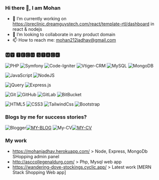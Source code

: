 ### Hi there 👋, I am Mohan

- 🔭 I’m currently working on https://preclinic.dreamguystech.com/react/template-rtl/dashboard in react & nodejs
- 👯 I’m looking to collaborate in any product domain
- 📫 How to reach me: mohan212jadhav@gmail.com

### 🅼🆈 🆃🅴🅲🅷 🆂🆃🅰🅲🅺

![PHP](https://img.shields.io/badge/-PHP-%231572B6?style=flat-square&color=blue&logo=php&logoColor=ffffff)
![Symfony](https://img.shields.io/badge/symfony-%23000000.svg?style=flat-square&logo=symfony&logoColor=white)
![Code-Igniter](https://img.shields.io/badge/CodeIgniter-%23EF4223.svg?style=flat-square&logo=codeIgniter&logoColor=white)
![Vtiger-CRM](https://img.shields.io/static/v1?label=Vi&message=VtigerCRM&color=blue)
![MySQL](https://img.shields.io/badge/mysql-%2300f.svg?style=flat-square&logo=mysql&logoColor=white)
![MongoDB](https://img.shields.io/badge/MongoDB-%234ea94b.svg?style=flat-square&logo=mongodb&logoColor=white)

![JavaScript](https://img.shields.io/badge/-JavaScript-%23F7DF1C?style=flat-square&logo=javascript&logoColor=000000&labelColor=%23F7DF1C&color=%23FFCE5A)
![NodeJS](https://img.shields.io/badge/node.js-6DA55F?style=flat-square&logo=node.js&logoColor=white)
<!-- ![React](https://img.shields.io/badge/react-%2320232a.svg?style=flat-square&logo=react&logoColor=%2361DAFB) -->
<!-- ![Webpack](https://img.shields.io/badge/-Webpack-%232C3A42?style=flat-square&logo=webpack) -->
![jQuery](https://img.shields.io/badge/jquery-%230769AD.svg?style=flat-square&logo=jquery&logoColor=white)
![Express.js](https://img.shields.io/badge/Express.js-000000?style=flat-square&logo=express&logoColor=white)

![Git](https://img.shields.io/badge/-Git-%23F05032?style=flat-square&logo=git&logoColor=%23ffffff)
![GitHub](https://img.shields.io/badge/-GitHub-%23F05032?style=flat-square&logo=github&logoColor=%23ffffff&color=grey)
![GitLab](https://img.shields.io/badge/-GitLab-%23F05032?style=flat-square&logo=gitlab&logoColor=%23ffffff&color=grey)
![BitBucket](https://img.shields.io/badge/-BitBucket-%23F05032?style=flat-square&logo=bitbucket&logoColor=%23ffffff&color=grey)
<!-- ![AWS](https://img.shields.io/badge/AWS-%23FF9900.svg?style=flat-square&logo=amazon-aws&logoColor=white) -->

![HTML5](https://img.shields.io/badge/-HTML5-%23E44D27?style=flat-square&logo=html5&logoColor=ffffff)
![CSS3](https://img.shields.io/badge/-CSS3-%231572B6?style=flat-square&logo=css3)
![TailwindCss](https://img.shields.io/badge/-TailwindCss-%231a202c?style=flat-square&logo=tailwind-css)
![Bootstrap](https://img.shields.io/badge/-Bootstrap-%231a202c?style=flat-square&logo=bootstrap&color=purple)

### Blogs by me for success stories?
![Blogger](https://img.shields.io/badge/Blogger-FF5722?style=flat-square&logo=blogger&logoColor=white)<a target='_blank' href='https://storyofsuccess.info'>![MY-BLOG](https://img.shields.io/badge/-VIEW-brightgreen)</a>
![My-CV](https://img.shields.io/static/v1?label=MJ&message=MohanJadhav&color=blue)<a target='_blank' href='http://mohanjadhav.in'>![MY-CV](https://img.shields.io/badge/-VIEW-lightyellow)</a>

### My work
- https://mohanjadhav.herokuapp.com/ > Node, Express, MongoDb SHopping admin panel
- http://asccollegenaldurg.com/ > Php, Mysql web app
- https://wandering-dove-stockings.cyclic.app/ > Latest work [MERN Stack Shopping Web app]
